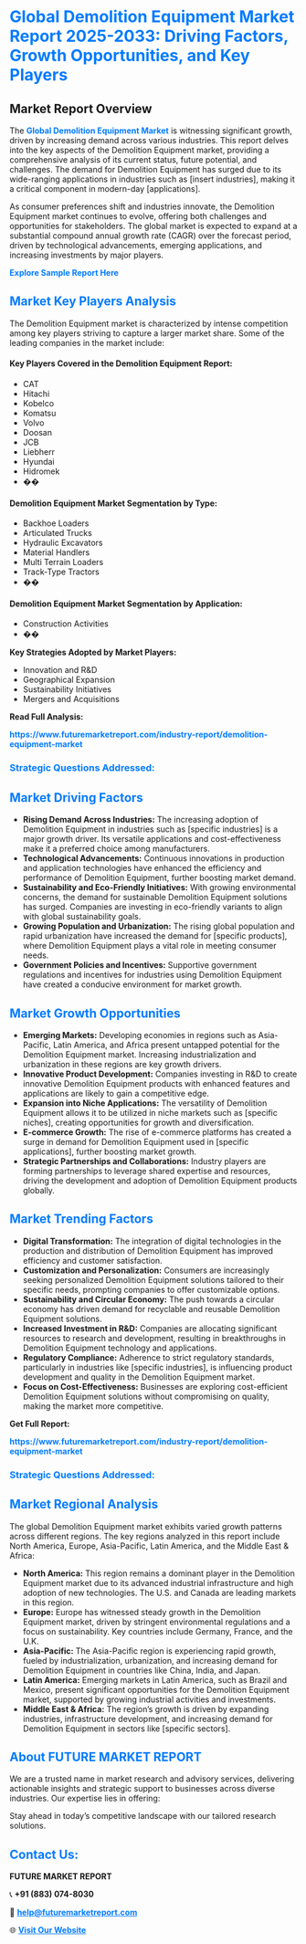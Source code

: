 <h1 style="color: #007BFF;">Global Demolition Equipment Market Report 2025-2033: Driving Factors, Growth Opportunities, and Key Players</h1>

<section id="overview">
<h2>Market Report Overview</h2>
<p>The <a href="https://www.futuremarketreport.com/industry-report/demolition-equipment-market" style="color: #007BFF; text-decoration: none;"><strong>Global Demolition Equipment Market</strong></a> is witnessing significant growth, driven by increasing demand across various industries. This report delves into the key aspects of the Demolition Equipment market, providing a comprehensive analysis of its current status, future potential, and challenges. The demand for Demolition Equipment has surged due to its wide-ranging applications in industries such as [insert industries], making it a critical component in modern-day [applications].</p>
<p>As consumer preferences shift and industries innovate, the Demolition Equipment market continues to evolve, offering both challenges and opportunities for stakeholders. The global market is expected to expand at a substantial compound annual growth rate (CAGR) over the forecast period, driven by technological advancements, emerging applications, and increasing investments by major players.</p>
</section>

<section id="overview">
<p><a href="https://www.futuremarketreport.com/request-sample/reportId=117437" style="color: #007BFF; text-decoration: none;"><strong>Explore Sample Report Here</strong></a></p>
</section>

<section id="key-players">
<h2 style="color: #007BFF;">Market Key Players Analysis</h2>
<p>The Demolition Equipment market is characterized by intense competition among key players striving to capture a larger market share. Some of the leading companies in the market include:</p>
<h4>Key Players Covered in the Demolition Equipment Report:</h4>
<ul><li>CAT</li><li>Hitachi</li><li>Kobelco</li><li>Komatsu</li><li>Volvo</li><li>Doosan</li><li>JCB</li><li>Liebherr</li><li>Hyundai</li><li>Hidromek</li><li>��</li></ul>
<h4>Demolition Equipment Market Segmentation by Type:</h4>
<ul><li>Backhoe Loaders</li><li>Articulated Trucks</li><li>Hydraulic Excavators</li><li>Material Handlers</li><li>Multi Terrain Loaders</li><li>Track-Type Tractors</li><li>��</li></ul>

<h4>Demolition Equipment Market Segmentation by Application:</h4>
<ul><li>Construction Activities</li><li>��</li></ul>
<p><strong>Key Strategies Adopted by Market Players:</strong></p>
<ul>
<li>Innovation and R&D</li>
<li>Geographical Expansion</li>
<li>Sustainability Initiatives</li>
<li>Mergers and Acquisitions</li>
</ul>
</section>

<section>
<p><strong>Read Full Analysis: </strong></p><a href="https://www.futuremarketreport.com/industry-report/demolition-equipment-market" style="color: #007BFF; text-decoration: none;"><strong>https://www.futuremarketreport.com/industry-report/demolition-equipment-market</strong></a>
<h3 style="color: #007BFF;">Strategic Questions Addressed:</h3>
</section>

<section id="driving-factors">
<h2 style="color: #007BFF;">Market Driving Factors</h2>
<ul>
<li><strong>Rising Demand Across Industries:</strong> The increasing adoption of Demolition Equipment in industries such as [specific industries] is a major growth driver. Its versatile applications and cost-effectiveness make it a preferred choice among manufacturers.</li>
<li><strong>Technological Advancements:</strong> Continuous innovations in production and application technologies have enhanced the efficiency and performance of Demolition Equipment, further boosting market demand.</li>
<li><strong>Sustainability and Eco-Friendly Initiatives:</strong> With growing environmental concerns, the demand for sustainable Demolition Equipment solutions has surged. Companies are investing in eco-friendly variants to align with global sustainability goals.</li>
<li><strong>Growing Population and Urbanization:</strong> The rising global population and rapid urbanization have increased the demand for [specific products], where Demolition Equipment plays a vital role in meeting consumer needs.</li>
<li><strong>Government Policies and Incentives:</strong> Supportive government regulations and incentives for industries using Demolition Equipment have created a conducive environment for market growth.</li>
</ul>
</section>

<section id="growth-opportunities">
<h2 style="color: #007BFF;">Market Growth Opportunities</h2>
<ul>
<li><strong>Emerging Markets:</strong> Developing economies in regions such as Asia-Pacific, Latin America, and Africa present untapped potential for the Demolition Equipment market. Increasing industrialization and urbanization in these regions are key growth drivers.</li>
<li><strong>Innovative Product Development:</strong> Companies investing in R&D to create innovative Demolition Equipment products with enhanced features and applications are likely to gain a competitive edge.</li>
<li><strong>Expansion into Niche Applications:</strong> The versatility of Demolition Equipment allows it to be utilized in niche markets such as [specific niches], creating opportunities for growth and diversification.</li>
<li><strong>E-commerce Growth:</strong> The rise of e-commerce platforms has created a surge in demand for Demolition Equipment used in [specific applications], further boosting market growth.</li>
<li><strong>Strategic Partnerships and Collaborations:</strong> Industry players are forming partnerships to leverage shared expertise and resources, driving the development and adoption of Demolition Equipment products globally.</li>
</ul>
</section>

<section id="trending-factors">
<h2 style="color: #007BFF;">Market Trending Factors</h2>
<ul>
<li><strong>Digital Transformation:</strong> The integration of digital technologies in the production and distribution of Demolition Equipment has improved efficiency and customer satisfaction.</li>
<li><strong>Customization and Personalization:</strong> Consumers are increasingly seeking personalized Demolition Equipment solutions tailored to their specific needs, prompting companies to offer customizable options.</li>
<li><strong>Sustainability and Circular Economy:</strong> The push towards a circular economy has driven demand for recyclable and reusable Demolition Equipment solutions.</li>
<li><strong>Increased Investment in R&D:</strong> Companies are allocating significant resources to research and development, resulting in breakthroughs in Demolition Equipment technology and applications.</li>
<li><strong>Regulatory Compliance:</strong> Adherence to strict regulatory standards, particularly in industries like [specific industries], is influencing product development and quality in the Demolition Equipment market.</li>
<li><strong>Focus on Cost-Effectiveness:</strong> Businesses are exploring cost-efficient Demolition Equipment solutions without compromising on quality, making the market more competitive.</li>
</ul>
</section>

<section>
<p><strong>Get Full Report: </strong></p><a href="https://www.futuremarketreport.com/industry-report/demolition-equipment-market" style="color: #007BFF; text-decoration: none;"><strong>https://www.futuremarketreport.com/industry-report/demolition-equipment-market</strong></a>
<h3 style="color: #007BFF;">Strategic Questions Addressed:</h3>
</section>


<section id="regional-analysis">
<h2 style="color: #007BFF;">Market Regional Analysis</h2>
<p>The global Demolition Equipment market exhibits varied growth patterns across different regions. The key regions analyzed in this report include North America, Europe, Asia-Pacific, Latin America, and the Middle East & Africa:</p>
<ul>
<li><strong>North America:</strong> This region remains a dominant player in the Demolition Equipment market due to its advanced industrial infrastructure and high adoption of new technologies. The U.S. and Canada are leading markets in this region.</li>
<li><strong>Europe:</strong> Europe has witnessed steady growth in the Demolition Equipment market, driven by stringent environmental regulations and a focus on sustainability. Key countries include Germany, France, and the U.K.</li>
<li><strong>Asia-Pacific:</strong> The Asia-Pacific region is experiencing rapid growth, fueled by industrialization, urbanization, and increasing demand for Demolition Equipment in countries like China, India, and Japan.</li>
<li><strong>Latin America:</strong> Emerging markets in Latin America, such as Brazil and Mexico, present significant opportunities for the Demolition Equipment market, supported by growing industrial activities and investments.</li>
<li><strong>Middle East & Africa:</strong> The region’s growth is driven by expanding industries, infrastructure development, and increasing demand for Demolition Equipment in sectors like [specific sectors].</li>
</ul>
</section>

<footer>
<h2 style="color: #007BFF;">About FUTURE MARKET REPORT</h2>
<p>We are a trusted name in market research and advisory services, delivering actionable insights and strategic support to businesses across diverse industries. Our expertise lies in offering:</p>

<p>Stay ahead in today’s competitive landscape with our tailored research solutions.</p>

<h2 style="color: #007BFF;">Contact Us:</h2>
<p><strong>FUTURE MARKET REPORT</strong></p>
<p>📞 <strong>+91 (883) 074-8030</strong></p>
<p>📧 <strong><a href="mailto:help@futuremarketreport.com" style="color: #007BFF;">help@futuremarketreport.com</a></strong></p>
<p>🌐 <strong><a href="https://www.futuremarketreport.com/" style="color: #007BFF;">Visit Our Website</a></strong></p>
</footer>